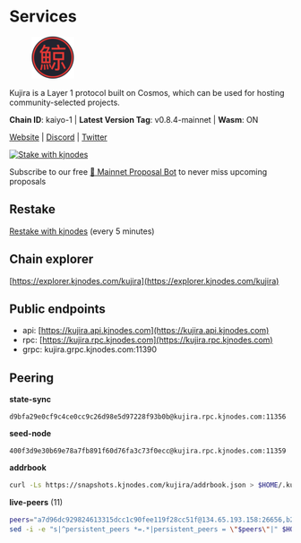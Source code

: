 # Services

<figure><img src="https://raw.githubusercontent.com/kj89/cosmos-images/main/logos/kujira.png" alt=""><figcaption></figcaption></figure>

Kujira is a Layer 1 protocol built on Cosmos, which can be used for  hosting community-selected projects.

**Chain ID**: kaiyo-1 | **Latest Version Tag**: v0.8.4-mainnet | **Wasm**: ON

[Website](https://kujira.app) | [Discord](https://discord.gg/teamkujira) | [Twitter](https://twitter.com/TeamKujira)

[![Stake with kjnodes](https://i.ibb.co/cr44Q8j/button-stake-with-kjnodes.png)](https://restake.app/kujira/kujiravaloper1tnuqj73jfn3724lqz34c27tuv80nv336sadqym)

Subscribe to our free [🤖 Mainnet Proposal Bot](https://t.me/kjnodes_proposal_bot) to never miss upcoming proposals

## Restake

[Restake with kjnodes](https://restake.app/kujira/kujiravaloper1tnuqj73jfn3724lqz34c27tuv80nv336sadqym) (every 5 minutes)
## Chain explorer
[https://explorer.kjnodes.com/kujira](https://explorer.kjnodes.com/kujira)

## Public endpoints

* api: [https://kujira.api.kjnodes.com](https://kujira.api.kjnodes.com)
* rpc: [https://kujira.rpc.kjnodes.com](https://kujira.rpc.kjnodes.com)
* grpc: kujira.grpc.kjnodes.com:11390

## Peering

**state-sync**

```text
d9bfa29e0cf9c4ce0cc9c26d98e5d97228f93b0b@kujira.rpc.kjnodes.com:11356
```

**seed-node**

```text
400f3d9e30b69e78a7fb891f60d76fa3c73f0ecc@kujira.rpc.kjnodes.com:11359
```

**addrbook**
```bash
curl -Ls https://snapshots.kjnodes.com/kujira/addrbook.json > $HOME/.kujira/config/addrbook.json
```

**live-peers** (11)
```bash
peers="a7d96dc929824613315dcc1c90fee119f28cc51f@134.65.193.158:26656,b29969a2384159db8f8052bc118066bd067157c4@85.215.105.19:15602,94da43cae2bc6e9d16decfe3d78c64603f5ad9e2@192.118.76.122:26616,c8b74590ce04f0f7c32b1c668290e00ec7ec275e@148.113.8.63:11856,6212f700687500f96ef56af3488e99fc4b009e19@212.68.34.95:26656,d6f2eee997d108d4fde5683e31d678427376dfce@77.68.27.75:26656,58fc044463399f5c2d94a39e3474ea6196dab0bd@65.108.198.118:11856,2e3c72b0b6f3007a109e78864e22661dd7071c06@38.242.130.118:26656,a76e18bffe05fb1332dcd4340fc6e2b482ed38fb@195.3.222.246:26656,b12591db8b67f7a78b2834b5c122299fdb6c8deb@65.108.201.154:2060,d9bfa29e0cf9c4ce0cc9c26d98e5d97228f93b0b@65.109.88.38:11356"
sed -i -e "s|^persistent_peers *=.*|persistent_peers = \"$peers\"|" $HOME/.kujira/config/config.toml
```
